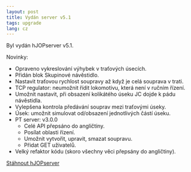 ```yaml
---
layout: post
title: Vydán server v5.1
tags: upgrade
lang: cz
---
```


Byl vydán hJOPserver v5.1.

Novinky:
* Opraveno vykreslování výhybek v traťových úsecích.
* Přidán blok Skupinové návěstidlo.
* Nastavit traťovou rychlost soupravy až když je celá souprava v trati.
* TCP regulator: neumožnit řídit lokomotivu, která není v ručním řízení.
* Umožnit nastavit, při obsazení kolikátého úseku JC dojde k pádu návěstidla.
* Vylepšena kontrola předávání souprav mezi traťovými úseky.
* Úsek: umožnit simulovat od/obsazení jednotlivých částí úseku.
* PT server: v3.0.0
  - Celé API přepsáno do angličtiny.
  - Posílat oblasti řízení.
  - Umožnit vytvořit, upravit, smazat soupravu.
  - Přidat GET uživatelů.
* Velký refaktor kódu (skoro všechny věci přepsány do angličtiny).

<a class="btn" href="https://github.com/kmzbrnoI/hJOPserver/releases/tag/v5.1.0">Stáhnout hJOPserver</a>
